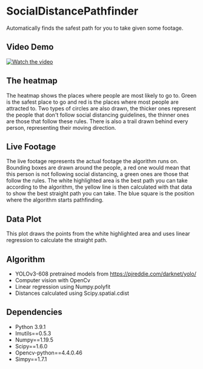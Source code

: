 # SocialDistancePathfinder
Automatically finds the safest path for you to take given some footage.

## Video Demo
[![Watch the video](https://img.youtube.com/vi/YW-d8_-I8ck/maxresdefault.jpg)](https://youtu.be/YW-d8_-I8ck)

## The heatmap
The heatmap shows the places where people are most likely to go to.
Green is the safest place to go and red is the places where most people are attracted to.
Two types of circles are also drawn, the thicker ones represent the people that don't follow social distancing guidelines, the thinner ones are those that follow these rules.
There is also a trail drawn behind every person, representing their moving direction.

## Live Footage
The live footage represents the actual footage the algorithm runs on. Bounding boxes are drawn around the people, a red one would mean that this person is not following social distancing, a green ones are those that follow the rules. The white highlighted area is the best path you can take according to the algorithm, the yellow line is then calculated with that data to show the best straight path you can take. The blue square is the position where the algorithm starts pathfinding.

## Data Plot
This plot draws the points from the white highlighted area and uses linear regression to calculate the straight path.

## Algorithm
- YOLOv3-608 pretrained models from https://pjreddie.com/darknet/yolo/
- Computer vision with OpenCv
- Linear regression using Numpy.polyfit
- Distances calculated using Scipy.spatial.cdist

## Dependencies
- Python 3.9.1
- Imutils==0.5.3
- Numpy==1.19.5
- Scipy==1.6.0
- Opencv-python==4.4.0.46
- Simpy==1.7.1
